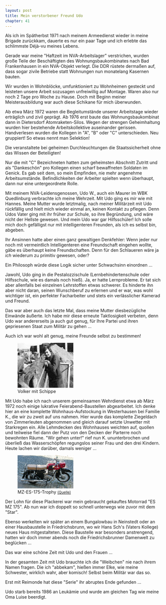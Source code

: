 ```yaml
---  
layout: post
title: Mein verstorbener Freund Udo
chapter: 41
---  
```




Als ich im Spätherbst 1971 nach meinem Armeedienst wieder in meine Brigade
zurückkam, dauerte es nur ein paar Tage und ich erlebte das schlimmste Déjà-vu
meines Lebens.

Gerade war meine "Haftzeit im NVA-Arbeitslager" verstrichen, wurden große
Teile der Beschäftigten des Wohnungsbaukombinates nach Bad Frankenhausen in
ein NVA-Objekt verlegt. Die DDR rüstete dermaßen auf, dass sogar zivile
Betriebe statt Wohnungen nun monatelang Kasernen bauten.

Wir wurden in Wohnblöcke, umfunktioniert zu Wohnheimen gesteckt und leisteten
unsere Arbeit sozusagen unfreiwillig auf Montage. Waren also nur noch 2 Tage
pro Woche zu Hause. Doch mit Beginn meiner Meisterausbildung war auch diese
Schikane für mich überwunden.

Ab etwa März 1972 waren die Begleitumstände unserer Arbeitstage wieder
erträglich und zivil geprägt. Ab 1976 erst baute das Wohnungsbaukombinat dann
in Dietersdorf Atomraketen-Silos. Wegen der strengen Geheimhaltung wurden hier
bestehende Arbeitskollektive auseinander gerissen. Handverlesen wurden die
Kollegen in "A", "B" oder "C" unterschieden. Neu gruppiert! So etwas nennt man
Selektion!

Die veranstaltete bei geheimen Durchleuchtungen die Staatssicherheit ohne das
Wissen der Beteiligten!

Nur die mit "C" Bezeichneten hatten zum geheimsten Abschnitt Zutritt und als
"Dankeschön" pro Kollegen einen scharf bewaffneten Soldaten im Genick. Es gab
seit dem, so mein Empfinden, nie mehr angenehme Arbeitsumstände.
Befindlichkeiten der Arbeiter spielten wenn überhaupt, dann nur eine
untergeordnete Rolle.

Mit meinem NVA-Leidensgenossen, Udo W., auch ein Maurer im WBK Quedlinburg
verbrachte ich meine Wehrzeit. Mit Udo ging es mir wie mit Hannes. Meine
Mutter wurde letztmalig, nach meiner Militärzeit mit Udo rückfällig und hielt
mich wieder einmal an, keinen Kontakt zu pflegen. Denn Udos Vater ging mit ihr
früher zur Schule, so ihre Begründung, und wäre nicht der Hellste gewesen. Und
mein Udo war gar Hilfsschüler! Ich solle mich doch gefälligst nur mit
intelligenteren Freunden, als ich es selbst bin, abgeben.

Ihr Ansinnen hatte aber einen ganz gewaltigen Denkfehler: Wenn jeder nur noch
mit vermeintlich Intelligenteren eine Freundschaft eingehen wollte, gäbe es
überhaupt keine Freundschaften. Denn für den Schlaueren wäre ja _ich_ wiederum
zu primitiv gewesen, oder?

Ein Philosoph würde diese Logik sicher unter Schwachsinn einordnen …

Jawohl, Udo ging in die Pestalozzischule (Lernbehindertenschule oder
Hilfsschule, wie es damals noch hieß). Ja, er hatte Lernprobleme. Er tat sich
aber allenfalls bei einzelnen Lehrstoffen etwas schwerer. Es hinderte ihn aber
nicht daran, seinen Wunschberuf zu erlernen und er war, was wohl wichtiger
ist, ein perfekter Facharbeiter und stets ein verlässlicher Kamerad und
Freund.

Das war aber auch das letzte Mal, dass meine Mutter diesbezügliche Einwände
äußerte. Ich habe mir diese erneute Taktlosigkeit verbeten, denn Udo war
andererseits ja auch gut genug, für Ihre Partei und ihren gepriesenen Staat
zum Militär zu gehen …

Auch ich war wohl alt genug, meine Freunde selbst zu bestimmen!

<figure class="right"><a href="/bilder/158.jpg" title="Klicken f&uuml;r Grossansicht" rel="facebox"><img title="Volker mit Schippe" src="/bilder/thumb-158.png"></a><figcaption>Volker mit Schippe</figcaption></figure>
 Mit Udo habe ich nach unserem gemeinsamen Wehrdienst etwa ab März 1972
noch einige lukrative Feierabend-Baustellen abgearbeitet. Ich denke hier an
eine komplette Wohnhaus-Aufstockung in Westerhausen bei Familie K., die wir zu
zweit auf uns nahmen. Hier wurde das komplette Ziegeldach von Zimmerleuten
abgenommen und gleich darauf setzte Unwetter mit Starkregen ein. Alle
Lehmdecken des Wohnhauses weichten auf, quollen und teilweise fiel dann der
Putz von den Decken der Parterre noch bewohnten Räume. "Wir gehen unter!" rief
nun K. ununterbrochen und überließ das Wasserschöpfen regungslos seiner Frau
und den drei Kindern. Heute lachen wir darüber, damals weniger …

<figure class="left"><a href="/bilder/159.jpg" title="Klicken f&uuml;r Grossansicht" rel="facebox"><img title="MZ-ES-175-Trophy" src="/bilder/thumb-159.png"></a><figcaption>MZ-ES-175-Trophy <small><a href="http://commons.wikimedia.org/wiki/File:MZ-ES-175-2-Trophy-right-2.jpg#file">(Quelle)</a></small></figcaption></figure>
 Der Lohn für diese Plackerei war mein gebraucht gekauftes
Motorrad "ES MZ 175". Ab nun war ich doppelt so schnell unterwegs wie zuvor
mit dem "Star".

Ebenso werkelten wir später an einem Bungalowbau in Neinstedt oder an einer
Hausbaustelle in Friedrichsbrunn, wo wir Hans Sch's (Vaters Kollege) neues
Haus mitgestalteten. Diese Baustelle war besonders anstrengend, hatten wir
doch immer abends noch die Friedrichsbrunner Damenwelt zu beglücken …

Das war eine schöne Zeit mit Udo und den Frauen …

In der gesamten Zeit mit Udo brauchte ich die "Weibchen" nie nach ihrem Namen
fragen. Die ich "abbekam", hießen immer Elke, wie meine Schwester, wirklich
wahr, aber komisch! Selbst beim Militär war das so.

Erst mit Reimonde hat diese "Serie" ihr abruptes Ende gefunden …

Udo starb bereits 1986 an Leukämie und wurde am gleichen Tag wie meine Oma
Luise beerdigt.

